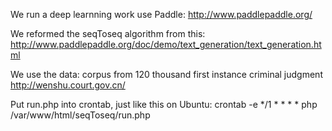 We run a deep learnning work use Paddle:
http://www.paddlepaddle.org/

We reformed the seqToseq algorithm from this:
http://www.paddlepaddle.org/doc/demo/text_generation/text_generation.html

We use the data: corpus from 120 thousand first instance criminal judgment
http://wenshu.court.gov.cn/

Put run.php into crontab, just like this on Ubuntu:
crontab -e
*/1 * * * * php /var/www/html/seqToseq/run.php
 
